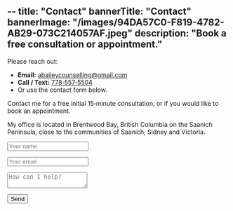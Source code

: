 
--
title: "Contact"
bannerTitle: "Contact"
bannerImage: "/images/94DA57C0-F819-4782-AB29-073C214057AF.jpeg"
description: "Book a free consultation or appointment."
---
Please reach out:

- **Email:** [abaileycounselling@gmail.com](mailto:abaileycounselling@gmail.com)  
- **Call / Text:** [778‑557‑5504](tel:+17785575504)  
- Or use the contact form below.

Contact me for a free initial 15‑minute consultation, or if you would like to book an appointment.

My office is located in Brentwood Bay, British Columbia on the Saanich Peninsula, close to the communities of Saanich, Sidney and Victoria.

<form name="contact" method="POST" data-netlify="true">
  <input type="hidden" name="form-name" value="contact">
  <p><input name="name" placeholder="Your name" required></p>
  <p><input name="email" type="email" placeholder="Your email" required></p>
  <p><textarea name="message" placeholder="How can I help?" required></textarea></p>
  <button type="submit">Send</button>
</form>
